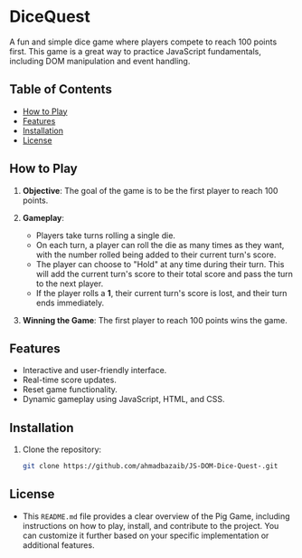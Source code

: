 # DiceQuest

A fun and simple dice game where players compete to reach 100 points first. This game is a great way to practice JavaScript fundamentals, including DOM manipulation and event handling.

## Table of Contents

- [How to Play](#how-to-play)
- [Features](#features)
- [Installation](#installation)
- [License](#license)

## How to Play

1. **Objective**: The goal of the game is to be the first player to reach 100 points.

2. **Gameplay**:
   - Players take turns rolling a single die.
   - On each turn, a player can roll the die as many times as they want, with the number rolled being added to their current turn's score.
   - The player can choose to "Hold" at any time during their turn. This will add the current turn's score to their total score and pass the turn to the next player.
   - If the player rolls a **1**, their current turn's score is lost, and their turn ends immediately.

3. **Winning the Game**: The first player to reach 100 points wins the game.

## Features

- Interactive and user-friendly interface.
- Real-time score updates.
- Reset game functionality.
- Dynamic gameplay using JavaScript, HTML, and CSS.

## Installation

1. Clone the repository:
   ```bash
   git clone https://github.com/ahmadbazaib/JS-DOM-Dice-Quest-.git

## License
- This `README.md` file provides a clear overview of the Pig Game, including instructions on how to play, install, and contribute to the project. You can customize it further based on your specific implementation or additional features.

